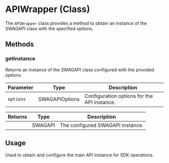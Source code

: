 # APIWrapper (Class)

The `APIWrapper` class provides a method to obtain an instance of the SWAGAPI class with the specified options.

## Methods

### getInstance

Returns an instance of the SWAGAPI class configured with the provided options.

| Parameter         | Type           | Description                                 |
|-------------------|----------------|---------------------------------------------|
| `options`         | SWAGAPIOptions | Configuration options for the API instance. |

| Returns           | Type           | Description                                 |
|-------------------|----------------|---------------------------------------------|
|                   | SWAGAPI        | The configured SWAGAPI instance.            |

## Usage

Used to obtain and configure the main API instance for SDK operations.